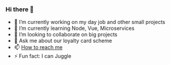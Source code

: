 ### Hi there 👋

- 🔭 I’m currently working on my day job and other small projects
- 🌱 I’m currently learning Node, Vue, Microservices
- 👯 I’m looking to collaborate on big projects
- 💬 Ask me about our loyalty card scheme
- 📫 [How to reach me](http://www.danieljaward.com/#Contact)
- ⚡ Fun fact: I can Juggle
